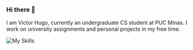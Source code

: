 ### Hi there 👋

I am Victor Hugo, currently an undergraduate CS student at PUC Minas. I work on university assignments and personal projects in my free time.

![My Skills](https://skillicons.dev/icons?i=c,cs,cpp,html,css,js,swift,arduino)

<!--
**PoderosoVitao/PoderosoVitao** is a ✨ _special_ ✨ repository because its `README.md` (this file) appears on your GitHub profile.

Here are some ideas to get you started:

- 🔭 I’m currently working on ...
- 🌱 I’m currently learning ...
- 👯 I’m looking to collaborate on ...
- 🤔 I’m looking for help with ...
- 💬 Ask me about ...
- 📫 How to reach me: ...
- 😄 Pronouns: ...
- ⚡ Fun fact: ...
-->
